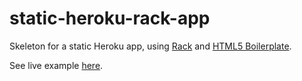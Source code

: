 static-heroku-rack-app
======================

Skeleton for a static Heroku app, using [Rack](https://devcenter.heroku.com/articles/static-sites-ruby) and [HTML5 Boilerplate](http://html5boilerplate.com/).

See live example <a href="http://static-heroku-rack-app.herokuapp.com/">here</a>.
